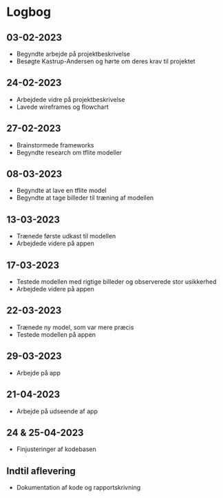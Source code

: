 # Logbog

## 03-02-2023
* Begyndte arbejde på projektbeskrivelse
* Besøgte Kastrup-Andersen og hørte om deres krav til projektet

## 24-02-2023
* Arbejdede vidre på projektbeskrivelse
* Lavede wireframes og flowchart

## 27-02-2023
* Brainstormede frameworks 
* Begyndte research om tflite modeller

## 08-03-2023
* Begyndte at lave en tflite model
* Begyndte at tage billeder til træning af modellen

## 13-03-2023
* Trænede første udkast til modellen 
* Arbejdede videre på appen

## 17-03-2023
* Testede modellen med rigtige billeder og observerede stor usikkerhed
* Arbejdede videre på appen

## 22-03-2023
* Trænede ny model, som var mere præcis
* Testede modellen på appen 

## 29-03-2023
* Arbejde på app

## 21-04-2023
* Arbejde på udseende af app

## 24 & 25-04-2023
* Finjusteringer af kodebasen

## Indtil aflevering
* Dokumentation af kode og rapportskrivning
